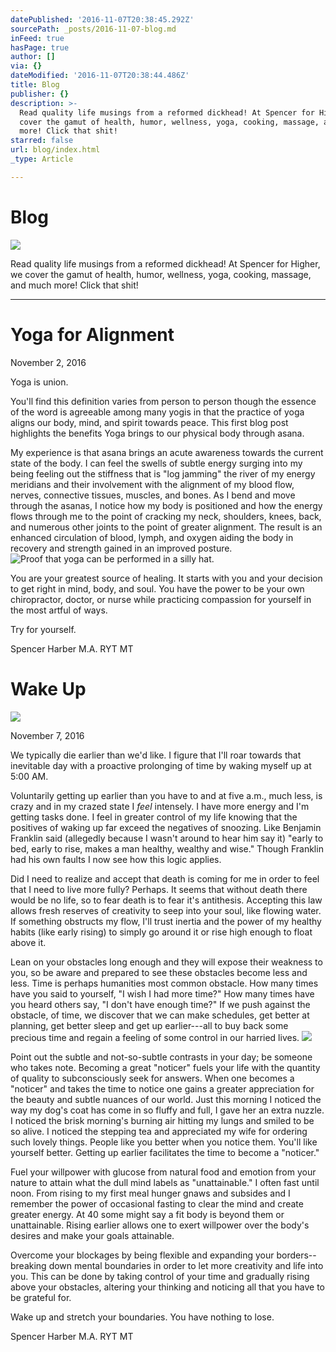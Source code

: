 ```yaml
---
datePublished: '2016-11-07T20:38:45.292Z'
sourcePath: _posts/2016-11-07-blog.md
inFeed: true
hasPage: true
author: []
via: {}
dateModified: '2016-11-07T20:38:44.486Z'
title: Blog
publisher: {}
description: >-
  Read quality life musings from a reformed dickhead! At Spencer for Higher, we
  cover the gamut of health, humor, wellness, yoga, cooking, massage, and much
  more! Click that shit!
starred: false
url: blog/index.html
_type: Article

---
```

# Blog
![](https://the-grid-user-content.s3-us-west-2.amazonaws.com/d235b781-d995-4691-ab91-6a65de08d3e9.jpg)

Read quality life musings from a reformed dickhead! At Spencer for Higher, we cover the gamut of health, humor, wellness, yoga, cooking, massage, and much more! Click that shit!

---

# Yoga for Alignment

November 2, 2016

Yoga is union.

You'll find this definition varies from person to person though the essence of the word is agreeable among many yogis in that the practice of yoga aligns our body, mind, and spirit towards peace. This first blog post highlights the benefits Yoga brings to our physical body through asana.

My experience is that asana brings an acute awareness towards the current state of the body. I can feel the swells of subtle energy surging into my being feeling out the stiffness that is "log jamming" the river of my energy meridians and their involvement with the alignment of my blood flow, nerves, connective tissues, muscles, and bones. As I bend and move through the asanas, I notice how my body is positioned and how the energy flows through me to the point of cracking my neck, shoulders, knees, back, and numerous other joints to the point of greater alignment. The result is an enhanced circulation of blood, lymph, and oxygen aiding the body in recovery and strength gained in an improved posture.
![Proof that yoga can be performed in a silly hat.](https://the-grid-user-content.s3-us-west-2.amazonaws.com/dd1db6bd-2845-408f-a286-62f432f6971b.jpg)

You are your greatest source of healing. It starts with you and your decision to get right in mind, body, and soul. You have the power to be your own chiropractor, doctor, or nurse while practicing compassion for yourself in the most artful of ways.

Try for yourself.

Spencer Harber M.A. RYT MT

# Wake Up
![](https://the-grid-user-content.s3-us-west-2.amazonaws.com/b432042c-bd2c-4c4a-ad99-132ab8d3dcf7.jpg)

November 7, 2016

We typically die earlier than we'd like. I figure that I'll roar towards that inevitable day with a proactive prolonging of time by waking myself up at 5:00 AM.

Voluntarily getting up earlier than you have to and at five a.m., much less, is crazy and in my crazed state I _feel_ intensely. I have more energy and I'm getting tasks done. I feel in greater control of my life knowing that the positives of waking up far exceed the negatives of snoozing. Like Benjamin Franklin said (allegedly because I wasn't around to hear him say it) "early to bed, early to rise, makes a man healthy, wealthy and wise." Though Franklin had his own faults I now see how this logic applies.

Did I need to realize and accept that death is coming for me in order to feel that I need to live more fully? Perhaps. It seems that without death there would be no life, so to fear death is to fear it's antithesis. Accepting this law allows fresh reserves of creativity to seep into your soul, like flowing water. If something obstructs my flow, I'll trust inertia and the power of my healthy habits (like early rising) to simply go around it or rise high enough to float above it.

Lean on your obstacles long enough and they will expose their weakness to you, so be aware and prepared to see these obstacles become less and less. Time is perhaps humanities most common obstacle. How many times have you said to yourself, "I wish I had more time?" How many times have you heard others say, "I don't have enough time?" If we push against the obstacle, of time, we discover that we can make schedules, get better at planning, get better sleep and get up earlier---all to buy back some precious time and regain a feeling of some control in our harried lives.
![](https://the-grid-user-content.s3-us-west-2.amazonaws.com/93de7eb0-e72f-4e8d-8780-18dfc3ba739f.jpg)

Point out the subtle and not-so-subtle contrasts in your day; be someone who takes note. Becoming a great "noticer" fuels your life with the quantity of quality to subconsciously seek for answers. When one becomes a "noticer" and takes the time to notice one gains a greater appreciation for the beauty and subtle nuances of our world. Just this morning I noticed the way my dog's coat has come in so fluffy and full, I gave her an extra nuzzle. I noticed the brisk morning's burning air hitting my lungs and smiled to be so alive. I noticed the stepping tea and appreciated my wife for ordering such lovely things. People like you better when you notice them. You'll like yourself better. Getting up earlier facilitates the time to become a "noticer."

Fuel your willpower with glucose from natural food and emotion from your nature to attain what the dull mind labels as "unattainable." I often fast until noon. From rising to my first meal hunger gnaws and subsides and I remember the power of occasional fasting to clear the mind and create greater energy. At 40 some might say a fit body is beyond them or unattainable. Rising earlier allows one to exert willpower over the body's desires and make your goals attainable.

Overcome your blockages by being flexible and expanding your borders-- breaking down mental boundaries in order to let more creativity and life into you. This can be done by taking control of your time and gradually rising above your obstacles, altering your thinking and noticing all that you have to be grateful for.

Wake up and stretch your boundaries. You have nothing to lose.

Spencer Harber M.A. RYT MT